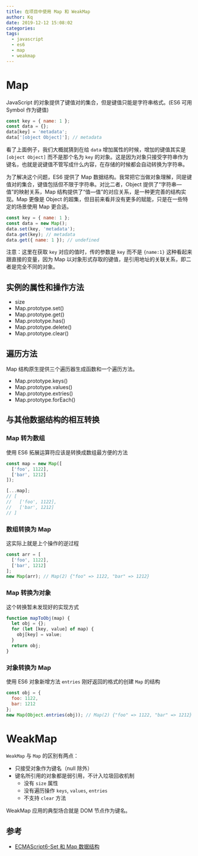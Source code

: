 ```yaml
---
title: 在项目中使用 Map 和 WeakMap
author: Kq
date: 2019-12-12 15:08:02
categories:
tags:
  - javascript
  - es6
  - map
  - weakmap
---
```


# Map

JavaScript 的对象提供了键值对的集合，但是键值只能是字符串格式。(ES6 可用 Symbol 作为键值)

```js
const key = { name: 1 };
const data = {};
data[key] = 'metadata';
data['[object Object]']; // metadata
```

看了上面例子，我们大概就猜到在给 `data` 增加属性的时候，增加的键值其实是 `[object Object]` 而不是那个名为 `key` 的对象。这是因为对象只接受字符串作为键名，也就是说键值不管写成什么内容，在存储的时候都会自动转换为字符串。

为了解决这个问题，ES6 提供了 Map 数据结构。我常把它当做对象理解，同是键值对的集合，键值包括但不限于字符串。对比二者，Object 提供了“字符串—值”的映射关系，Map 结构提供了“值—值”的对应关系，是一种更完善的结构实现。Map 更像是 Object 的超集，但目前来看并没有更多的赋能，只是在一些特定的场景使用 Map 更合适。

```js
const key = { name: 1 };
const data = new Map();
data.set(key, 'metadata');
data.get(key); // metadata
data.get({ name: 1 }); // undefined
```

注意：这里在获取 `key` 对应的值时，传的参数是 `key` 而不是 `{name:1}` 这种看起来跟直接的变量，因为 Map 以对象形式存取的键值，是引用地址的关联关系，即二者是完全不同的对象。

## 实例的属性和操作方法

- size
- Map.prototype.set()
- Map.prototype.get()
- Map.prototype.has()
- Map.prototype.delete()
- Map.prototype.clear()

## 遍历方法

Map 结构原生提供三个遍历器生成函数和一个遍历方法。

- Map.prototype.keys()
- Map.prototype.values()
- Map.prototype.extries()
- Map.prototype.forEach()

## 与其他数据结构的相互转换

### Map 转为数组

使用 ES6 拓展运算符应该是转换成数组最方便的方法

```js
const map = new Map([
  ['foo', 1122],
  ['bar', 1212]
]);

[...map];
// [
//   ['foo', 1122],
//   ['bar', 1212]
// ]
```

### 数组转换为 Map

这实际上就是上个操作的逆过程

```js
const arr = [
  ['foo', 1122],
  ['bar', 1212]
];
new Map(arr); // Map(2) {"foo" => 1122, "bar" => 1212}
```

### Map 转换为对象

这个转换暂未发现好的实现方式

```js
function mapToObj(map) {
  let obj = {};
  for (let [key, value] of map) {
    obj[key] = value;
  }
  return obj;
}
```

### 对象转换为 Map

使用 ES6 对象新增方法 `entries` 刚好返回的格式的创建 `Map` 的结构

```js
const obj = {
  foo: 1122,
  bar: 1212
};
new Map(Object.entries(obj)); // Map(2) {"foo" => 1122, "bar" => 1212}
```

# WeakMap

`WeakMap` 与 `Map` 的区别有两点：

- 只接受对象作为键名（null 除外）
- 键名所引用的对象都是弱引用，不计入垃圾回收机制
  - 没有 `size` 属性
  - 没有遍历操作 `keys`, `values`, `entries`
  - 不支持 `clear` 方法

WeakMap 应用的典型场合就是 DOM 节点作为键名。

## 参考

- [ECMAScript6-Set 和 Map 数据结构](http://es6.ruanyifeng.com/#docs/set-map)
